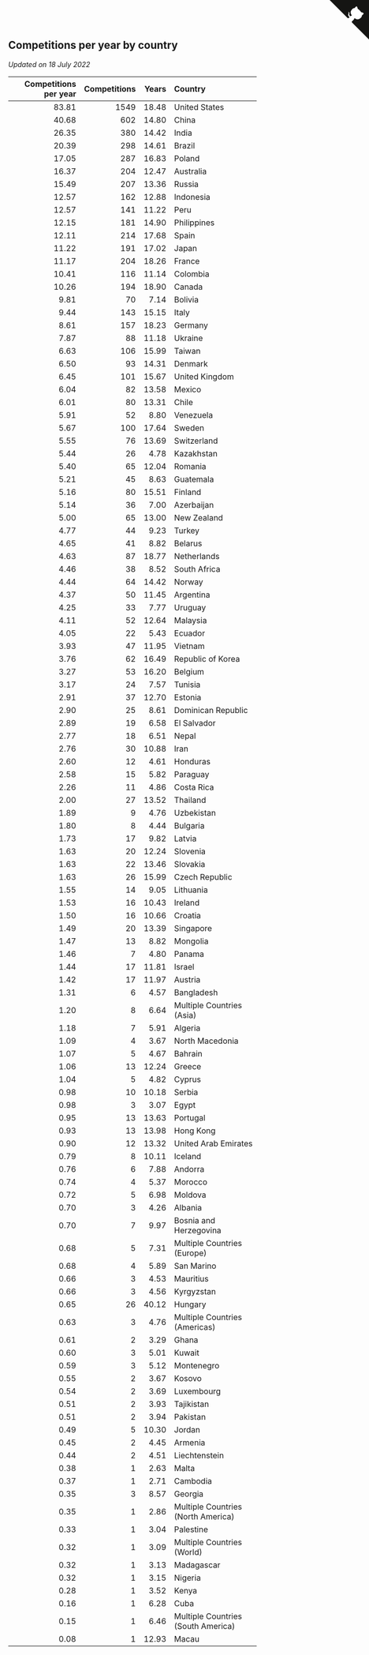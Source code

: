 ## Competitions per year by country

*Updated on 18 July 2022*

| Competitions per year | Competitions | Years | Country |
| ---: | ---: | ---: | :--- |
| 83.81 | 1549 | 18.48 | United States |
| 40.68 | 602 | 14.80 | China |
| 26.35 | 380 | 14.42 | India |
| 20.39 | 298 | 14.61 | Brazil |
| 17.05 | 287 | 16.83 | Poland |
| 16.37 | 204 | 12.47 | Australia |
| 15.49 | 207 | 13.36 | Russia |
| 12.57 | 162 | 12.88 | Indonesia |
| 12.57 | 141 | 11.22 | Peru |
| 12.15 | 181 | 14.90 | Philippines |
| 12.11 | 214 | 17.68 | Spain |
| 11.22 | 191 | 17.02 | Japan |
| 11.17 | 204 | 18.26 | France |
| 10.41 | 116 | 11.14 | Colombia |
| 10.26 | 194 | 18.90 | Canada |
| 9.81 | 70 | 7.14 | Bolivia |
| 9.44 | 143 | 15.15 | Italy |
| 8.61 | 157 | 18.23 | Germany |
| 7.87 | 88 | 11.18 | Ukraine |
| 6.63 | 106 | 15.99 | Taiwan |
| 6.50 | 93 | 14.31 | Denmark |
| 6.45 | 101 | 15.67 | United Kingdom |
| 6.04 | 82 | 13.58 | Mexico |
| 6.01 | 80 | 13.31 | Chile |
| 5.91 | 52 | 8.80 | Venezuela |
| 5.67 | 100 | 17.64 | Sweden |
| 5.55 | 76 | 13.69 | Switzerland |
| 5.44 | 26 | 4.78 | Kazakhstan |
| 5.40 | 65 | 12.04 | Romania |
| 5.21 | 45 | 8.63 | Guatemala |
| 5.16 | 80 | 15.51 | Finland |
| 5.14 | 36 | 7.00 | Azerbaijan |
| 5.00 | 65 | 13.00 | New Zealand |
| 4.77 | 44 | 9.23 | Turkey |
| 4.65 | 41 | 8.82 | Belarus |
| 4.63 | 87 | 18.77 | Netherlands |
| 4.46 | 38 | 8.52 | South Africa |
| 4.44 | 64 | 14.42 | Norway |
| 4.37 | 50 | 11.45 | Argentina |
| 4.25 | 33 | 7.77 | Uruguay |
| 4.11 | 52 | 12.64 | Malaysia |
| 4.05 | 22 | 5.43 | Ecuador |
| 3.93 | 47 | 11.95 | Vietnam |
| 3.76 | 62 | 16.49 | Republic of Korea |
| 3.27 | 53 | 16.20 | Belgium |
| 3.17 | 24 | 7.57 | Tunisia |
| 2.91 | 37 | 12.70 | Estonia |
| 2.90 | 25 | 8.61 | Dominican Republic |
| 2.89 | 19 | 6.58 | El Salvador |
| 2.77 | 18 | 6.51 | Nepal |
| 2.76 | 30 | 10.88 | Iran |
| 2.60 | 12 | 4.61 | Honduras |
| 2.58 | 15 | 5.82 | Paraguay |
| 2.26 | 11 | 4.86 | Costa Rica |
| 2.00 | 27 | 13.52 | Thailand |
| 1.89 | 9 | 4.76 | Uzbekistan |
| 1.80 | 8 | 4.44 | Bulgaria |
| 1.73 | 17 | 9.82 | Latvia |
| 1.63 | 20 | 12.24 | Slovenia |
| 1.63 | 22 | 13.46 | Slovakia |
| 1.63 | 26 | 15.99 | Czech Republic |
| 1.55 | 14 | 9.05 | Lithuania |
| 1.53 | 16 | 10.43 | Ireland |
| 1.50 | 16 | 10.66 | Croatia |
| 1.49 | 20 | 13.39 | Singapore |
| 1.47 | 13 | 8.82 | Mongolia |
| 1.46 | 7 | 4.80 | Panama |
| 1.44 | 17 | 11.81 | Israel |
| 1.42 | 17 | 11.97 | Austria |
| 1.31 | 6 | 4.57 | Bangladesh |
| 1.20 | 8 | 6.64 | Multiple Countries (Asia) |
| 1.18 | 7 | 5.91 | Algeria |
| 1.09 | 4 | 3.67 | North Macedonia |
| 1.07 | 5 | 4.67 | Bahrain |
| 1.06 | 13 | 12.24 | Greece |
| 1.04 | 5 | 4.82 | Cyprus |
| 0.98 | 10 | 10.18 | Serbia |
| 0.98 | 3 | 3.07 | Egypt |
| 0.95 | 13 | 13.63 | Portugal |
| 0.93 | 13 | 13.98 | Hong Kong |
| 0.90 | 12 | 13.32 | United Arab Emirates |
| 0.79 | 8 | 10.11 | Iceland |
| 0.76 | 6 | 7.88 | Andorra |
| 0.74 | 4 | 5.37 | Morocco |
| 0.72 | 5 | 6.98 | Moldova |
| 0.70 | 3 | 4.26 | Albania |
| 0.70 | 7 | 9.97 | Bosnia and Herzegovina |
| 0.68 | 5 | 7.31 | Multiple Countries (Europe) |
| 0.68 | 4 | 5.89 | San Marino |
| 0.66 | 3 | 4.53 | Mauritius |
| 0.66 | 3 | 4.56 | Kyrgyzstan |
| 0.65 | 26 | 40.12 | Hungary |
| 0.63 | 3 | 4.76 | Multiple Countries (Americas) |
| 0.61 | 2 | 3.29 | Ghana |
| 0.60 | 3 | 5.01 | Kuwait |
| 0.59 | 3 | 5.12 | Montenegro |
| 0.55 | 2 | 3.67 | Kosovo |
| 0.54 | 2 | 3.69 | Luxembourg |
| 0.51 | 2 | 3.93 | Tajikistan |
| 0.51 | 2 | 3.94 | Pakistan |
| 0.49 | 5 | 10.30 | Jordan |
| 0.45 | 2 | 4.45 | Armenia |
| 0.44 | 2 | 4.51 | Liechtenstein |
| 0.38 | 1 | 2.63 | Malta |
| 0.37 | 1 | 2.71 | Cambodia |
| 0.35 | 3 | 8.57 | Georgia |
| 0.35 | 1 | 2.86 | Multiple Countries (North America) |
| 0.33 | 1 | 3.04 | Palestine |
| 0.32 | 1 | 3.09 | Multiple Countries (World) |
| 0.32 | 1 | 3.13 | Madagascar |
| 0.32 | 1 | 3.15 | Nigeria |
| 0.28 | 1 | 3.52 | Kenya |
| 0.16 | 1 | 6.28 | Cuba |
| 0.15 | 1 | 6.46 | Multiple Countries (South America) |
| 0.08 | 1 | 12.93 | Macau |


<a href="https://github.com/JustinTimeCuber/wca_statistics" class="github-corner" aria-label="View source on Github"><svg width="80" height="80" viewBox="0 0 250 250" style="fill:#151513; color:#fff; position: absolute; top: 0; border: 0; right: 0;" aria-hidden="true"><path d="M0,0 L115,115 L130,115 L142,142 L250,250 L250,0 Z"></path><path d="M128.3,109.0 C113.8,99.7 119.0,89.6 119.0,89.6 C122.0,82.7 120.5,78.6 120.5,78.6 C119.2,72.0 123.4,76.3 123.4,76.3 C127.3,80.9 125.5,87.3 125.5,87.3 C122.9,97.6 130.6,101.9 134.4,103.2" fill="currentColor" style="transform-origin: 130px 106px;" class="octo-arm"></path><path d="M115.0,115.0 C114.9,115.1 118.7,116.5 119.8,115.4 L133.7,101.6 C136.9,99.2 139.9,98.4 142.2,98.6 C133.8,88.0 127.5,74.4 143.8,58.0 C148.5,53.4 154.0,51.2 159.7,51.0 C160.3,49.4 163.2,43.6 171.4,40.1 C171.4,40.1 176.1,42.5 178.8,56.2 C183.1,58.6 187.2,61.8 190.9,65.4 C194.5,69.0 197.7,73.2 200.1,77.6 C213.8,80.2 216.3,84.9 216.3,84.9 C212.7,93.1 206.9,96.0 205.4,96.6 C205.1,102.4 203.0,107.8 198.3,112.5 C181.9,128.9 168.3,122.5 157.7,114.1 C157.9,116.9 156.7,120.9 152.7,124.9 L141.0,136.5 C139.8,137.7 141.6,141.9 141.8,141.8 Z" fill="currentColor" class="octo-body"></path></svg></a><style>.github-corner:hover .octo-arm{animation:octocat-wave 560ms ease-in-out}@keyframes octocat-wave{0%,100%{transform:rotate(0)}20%,60%{transform:rotate(-25deg)}40%,80%{transform:rotate(10deg)}}@media (max-width:500px){.github-corner:hover .octo-arm{animation:none}.github-corner .octo-arm{animation:octocat-wave 560ms ease-in-out}}</style>
